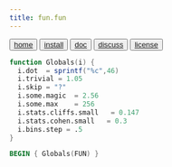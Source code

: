 ```yaml
---
title: fun.fun
---
```


<button class="button button1"><a href=/fun/index>home</a></button>
<button class="button button2"><a href=/fun/INSTALL>install</a></button>
<button class="button button1"><a href=/fun/ABOUT>doc</a></button>
<button class="button button2"><a href=http://github.com/timm/fun/issues>discuss</a></button>
<button class="button button1"><a href=/fun/LICENSE>license</a></button>

```awk
function Globals(i) {
  i.dot  = sprintf("%c",46)
  i.trivial = 1.05
  i.skip = "?"
  i.some.magic  = 2.56
  i.some.max    = 256
  i.stats.cliffs.small   = 0.147
  i.stats.cohen.small   = 0.3
  i.bins.step = .5
}
```

```awk
BEGIN { Globals(FUN) }
```
